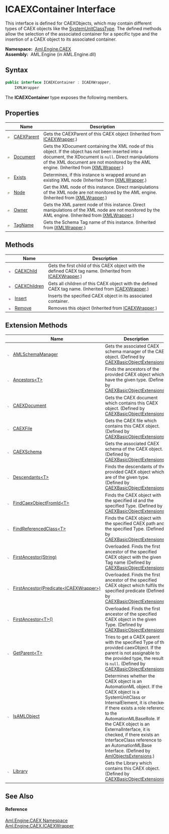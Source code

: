 ICAEXContainer Interface
========================
This interface is defined for CAEXObjects, which may contain different types of CAEX objects like the [SystemUnitClassType][1]. The defined methods allow the selection of the associated container for a specific type and the insertion of a CAEX object to its associated container.

  **Namespace:**  [Aml.Engine.CAEX][2]  
  **Assembly:**  AML.Engine (in AML.Engine.dll)

Syntax
------

```csharp
public interface ICAEXContainer : ICAEXWrapper, 
	IXMLWrapper
```

The **ICAEXContainer** type exposes the following members.


Properties
----------

                   | Name            | Description                                                                                                                                                                                                                                               
------------------ | --------------- | --------------------------------------------------------------------------------------------------------------------------------------------------------------------------------------------------------------------------------------------------------- 
![Public property] | [CAEXParent][3] | Gets the CAEXParent of this CAEX object (Inherited from [ICAEXWrapper][4].)                                                                                                                                                                               
![Public property] | [Document][5]   | Gets the XDocument containing the XML node of this object. If the object has not been inserted into a document, the XDocument is `null`. Direct manipulations of the XML document are not monitored by the AML engine. (Inherited from [IXMLWrapper][6].) 
![Public property] | [Exists][7]     | Determines, if this instance is wrapped around an existing XML node (Inherited from [IXMLWrapper][6].)                                                                                                                                                    
![Public property] | [Node][8]       | Get the XML node of this instance. Direct manipulations of the XML node are not monitored by the AML engine. (Inherited from [IXMLWrapper][6].)                                                                                                           
![Public property] | [Owner][9]      | Gets the XML parent node of this instance. Direct manipulations of the XML node are not monitored by the AML engine. (Inherited from [IXMLWrapper][6].)                                                                                                   
![Public property] | [TagName][10]   | Gets the Schema Tag name of this instance. (Inherited from [IXMLWrapper][6].)                                                                                                                                                                             


Methods
-------

                 | Name               | Description                                                                                                  
---------------- | ------------------ | ------------------------------------------------------------------------------------------------------------ 
![Public method] | [CAEXChild][11]    | Gets the first child of this CAEX object with the defined CAEX tag name. (Inherited from [ICAEXWrapper][4].) 
![Public method] | [CAEXChildren][12] | Gets all children of this CAEX object with the defined CAEX tag name. (Inherited from [ICAEXWrapper][4].)    
![Public method] | [Insert][13]       | Inserts the specified CAEX object in its associated container.                                               
![Public method] | [Remove][14]       | Removes this object (Inherited from [ICAEXWrapper][4].)                                                      


Extension Methods
-----------------

                           | Name                                            | Description                                                                                                                                                                                                                                                                                                                                                                              
-------------------------- | ----------------------------------------------- | ---------------------------------------------------------------------------------------------------------------------------------------------------------------------------------------------------------------------------------------------------------------------------------------------------------------------------------------------------------------------------------------- 
![Public Extension Method] | [AMLSchemaManager][15]                          | Gets the associated CAEX schema manager of the CAEX object. (Defined by [CAEXBasicObjectExtensions][16].)                                                                                                                                                                                                                                                                                
![Public Extension Method] | [Ancestors&lt;T>][17]                           | Finds the ancestors of the provided CAEX object which have the given type. (Defined by [CAEXBasicObjectExtensions][16].)                                                                                                                                                                                                                                                                 
![Public Extension Method] | [CAEXDocument][18]                              | Gets the CAEX document which contains this CAEX object. (Defined by [CAEXBasicObjectExtensions][16].)                                                                                                                                                                                                                                                                                    
![Public Extension Method] | [CAEXFile][19]                                  | Gets the CAEX file which contains this CAEX object. (Defined by [CAEXBasicObjectExtensions][16].)                                                                                                                                                                                                                                                                                        
![Public Extension Method] | [CAEXSchema][20]                                | Gets the associated CAEX schema of the CAEX object. (Defined by [CAEXBasicObjectExtensions][16].)                                                                                                                                                                                                                                                                                        
![Public Extension Method] | [Descendants&lt;T>][21]                         | Finds the descendants of the provided CAEX object which are of the given type. (Defined by [CAEXBasicObjectExtensions][16].)                                                                                                                                                                                                                                                             
![Public Extension Method] | [FindCaexObjectFromId&lt;T>][22]                | Finds the CAEX object with the specified id and the specified Type. (Defined by [CAEXBasicObjectExtensions][16].)                                                                                                                                                                                                                                                                        
![Public Extension Method] | [FindReferencedClass&lt;T>][23]                 | Finds the CAEX object with the specified CAEX path and the specified Type. (Defined by [CAEXBasicObjectExtensions][16].)                                                                                                                                                                                                                                                                 
![Public Extension Method] | [FirstAncestor(String)][24]                     | Overloaded. Finds the first ancestor of the specified CAEX object with the given Tag name (Defined by [CAEXBasicObjectExtensions][16].)                                                                                                                                                                                                                                                  
![Public Extension Method] | [FirstAncestor(Predicate&lt;ICAEXWrapper>)][25] | Overloaded. Finds the first ancestor of the specified CAEX object which fulfils the specified predicate (Defined by [CAEXBasicObjectExtensions][16].)                                                                                                                                                                                                                                    
![Public Extension Method] | [FirstAncestor&lt;T>()][26]                     | Overloaded. Finds the first ancestor of the specified CAEX object in the given Type. (Defined by [CAEXBasicObjectExtensions][16].)                                                                                                                                                                                                                                                       
![Public Extension Method] | [GetParent&lt;T>][27]                           | Tries to get a CAEX parent with the specified Type of the provided caexObject. If the parent is not assignable to the provided type, the result is `null`. (Defined by [CAEXBasicObjectExtensions][16].)                                                                                                                                                                                 
![Public Extension Method] | [IsAMLObject][28]                               | Determines whether the CAEX object is an AutomationML object. If the CAEX object is a SystemUnitClass or InternalElement, it is checked, if there exists a role reference to the AutomationMLBaseRole. If the CAEX object is an ExternalInterface, it is checked, if there exists an InterfaceClass reference to an AutomationMLBase Interface. (Defined by [AmlObjectsExtensions][29].) 
![Public Extension Method] | [Library][30]                                   | Gets the Library which contains this CAEX object. (Defined by [CAEXBasicObjectExtensions][16].)                                                                                                                                                                                                                                                                                          


See Also
--------

#### Reference
[Aml.Engine.CAEX Namespace][2]  
[Aml.Engine.CAEX.ICAEXWrapper][4]  

[1]: ../SystemUnitClassType/README.md
[2]: ../README.md
[3]: ../ICAEXWrapper/CAEXParent.md
[4]: ../ICAEXWrapper/README.md
[5]: ../../Aml.Engine.XML/IXMLWrapper/Document.md
[6]: ../../Aml.Engine.XML/IXMLWrapper/README.md
[7]: ../../Aml.Engine.XML/IXMLWrapper/Exists.md
[8]: ../../Aml.Engine.XML/IXMLWrapper/Node.md
[9]: ../../Aml.Engine.XML/IXMLWrapper/Owner.md
[10]: ../../Aml.Engine.XML/IXMLWrapper/TagName.md
[11]: ../ICAEXWrapper/CAEXChild.md
[12]: ../ICAEXWrapper/CAEXChildren.md
[13]: Insert.md
[14]: ../ICAEXWrapper/Remove.md
[15]: ../../Aml.Engine.CAEX.Extensions/CAEXBasicObjectExtensions/AMLSchemaManager.md
[16]: ../../Aml.Engine.CAEX.Extensions/CAEXBasicObjectExtensions/README.md
[17]: ../../Aml.Engine.CAEX.Extensions/CAEXBasicObjectExtensions/Ancestors__1.md
[18]: ../../Aml.Engine.CAEX.Extensions/CAEXBasicObjectExtensions/CAEXDocument.md
[19]: ../../Aml.Engine.CAEX.Extensions/CAEXBasicObjectExtensions/CAEXFile.md
[20]: ../../Aml.Engine.CAEX.Extensions/CAEXBasicObjectExtensions/CAEXSchema.md
[21]: ../../Aml.Engine.CAEX.Extensions/CAEXBasicObjectExtensions/Descendants__1_1.md
[22]: ../../Aml.Engine.CAEX.Extensions/CAEXBasicObjectExtensions/FindCaexObjectFromId__1.md
[23]: ../../Aml.Engine.CAEX.Extensions/CAEXBasicObjectExtensions/FindReferencedClass__1.md
[24]: ../../Aml.Engine.CAEX.Extensions/CAEXBasicObjectExtensions/FirstAncestor_1.md
[25]: ../../Aml.Engine.CAEX.Extensions/CAEXBasicObjectExtensions/FirstAncestor.md
[26]: ../../Aml.Engine.CAEX.Extensions/CAEXBasicObjectExtensions/FirstAncestor__1.md
[27]: ../../Aml.Engine.CAEX.Extensions/CAEXBasicObjectExtensions/GetParent__1.md
[28]: ../../Aml.Engine.AmlObjects.Extensions/AmlObjectsExtensions/IsAMLObject.md
[29]: ../../Aml.Engine.AmlObjects.Extensions/AmlObjectsExtensions/README.md
[30]: ../../Aml.Engine.CAEX.Extensions/CAEXBasicObjectExtensions/Library.md
[31]: https://www.automationml.org
[32]: ../../icons/logoShade.png
[Public property]: ../../icons/pubproperty.gif "Public property"
[Public method]: ../../icons/pubmethod.gif "Public method"
[Public Extension Method]: ../../icons/pubextension.gif "Public Extension Method"